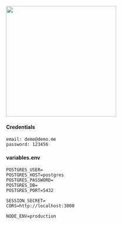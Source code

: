 <img width="300" src="https://camo.githubusercontent.com/8d978c7b1405dfedf0c739b6890bcbb540c8e8b7/687474703a2f2f6563322d31352d3233372d3131332d3233342e65752d776573742d332e636f6d707574652e616d617a6f6e6177732e636f6d2f6c6f676f2e706e672f"/>

#### Credentials

```
email: demo@demo.me
password: 123456
```

#### variables.env

```
POSTGRES_USER=
POSTGRES_HOST=postgres
POSTGRES_PASSWORD=
POSTGRES_DB=
POSTGRES_PORT=5432

SESSION_SECRET=
CORS=http://localhost:3000

NODE_ENV=production
```
